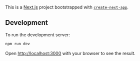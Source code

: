 This is a [Next.js](https://nextjs.org/) project bootstrapped with [`create-next-app`](https://github.com/vercel/next.js/tree/canary/packages/create-next-app).


## Development

To run the development server:

```bash
npm run dev
```

Open [http://localhost:3000](http://localhost:3000) with your browser to see the result.
